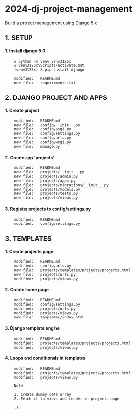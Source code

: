 # 2024-dj-project-management
Build a project management using Django 5.x


## 1. SETUP

#### 1. Install django 5.0

        λ python -m venv venv3125x
        λ venv3125x\Scripts\activate.bat
        (venv3125x) λ pip install django

        modified:   README.md
        new file:   requirements.txt


## 2. DJANGO PROJECT AND APPS

#### 1. Create project

        modified:   README.md
        new file:   config/__init__.py
        new file:   config/asgi.py
        new file:   config/settings.py
        new file:   config/urls.py
        new file:   config/wsgi.py
        new file:   manage.py

#### 2. Create app 'projects'

        modified:   README.md
        new file:   projects/__init__.py
        new file:   projects/admin.py
        new file:   projects/apps.py
        new file:   projects/migrations/__init__.py
        new file:   projects/models.py
        new file:   projects/tests.py
        new file:   projects/views.py

#### 3. Register projects to config/settings.py

        modified:   README.md
        modified:   config/settings.py


## 3. TEMPLATES

#### 1. Create projects page

        modified:   README.md
        modified:   config/urls.py
        new file:   projects/templates/projects/projects.html
        new file:   projects/urls.py
        modified:   projects/views.py

#### 2. Create home page

        modified:   README.md
        modified:   config/settings.py
        modified:   projects/urls.py
        modified:   projects/views.py
        new file:   templates/index.html

#### 3. Django template engine

        modified:   README.md
        modified:   projects/templates/projects/projects.html
        modified:   projects/views.py

#### 4. Loops and conditionals in templates

        modified:   README.md
        modified:   projects/templates/projects/projects.html
        modified:   projects/views.py

        Note: 

        1. Create dummy data array
        2. Fetch it to views and render in projects page

        :)